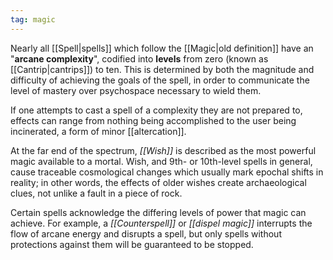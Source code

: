 ```yaml
---
tag: magic
---
```

Nearly all [[Spell|spells]] which follow the [[Magic|old definition]] have an "**arcane complexity**", codified into **levels** from zero (known as [[Cantrip|cantrips]]) to ten. This is determined by both the magnitude and difficulty of achieving the goals of the spell, in order to communicate the level of mastery over psychospace necessary to wield them. 

If one attempts to cast a spell of a complexity they are not prepared to, effects can range from nothing being accomplished to the user being incinerated, a form of minor [[altercation]].

At the far end of the spectrum, *[[Wish]]* is described as the most powerful magic available to a mortal. Wish, and 9th- or 10th-level spells in general, cause traceable cosmological changes which usually mark epochal shifts in reality; in other words, the effects of older wishes create archaeological clues, not unlike a fault in a piece of rock.

Certain spells acknowledge the differing levels of power that magic can achieve. For example, a *[[Counterspell]]* or *[[dispel magic]]* interrupts the flow of arcane energy and disrupts a spell, but only spells without protections against them will be guaranteed to be stopped.